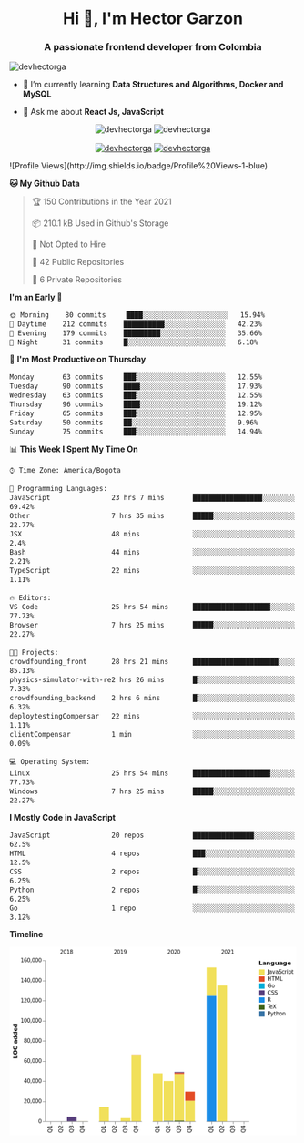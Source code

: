 <h1 align="center">Hi 👋, I'm Hector Garzon</h1>
<h3 align="center">A passionate frontend developer from Colombia</h3>

<p align="left"> <img src="https://komarev.com/ghpvc/?username=devhectorga" alt="devhectorga" /> </p>

- 🌱 I’m currently learning **Data Structures and Algorithms, Docker and MySQL**

- 💬 Ask me about **React Js, JavaScript**

<p align="center"> <img src="https://github-readme-stats.vercel.app/api?username=devhectorga&count_private=true&show_icons=true" alt="devhectorga" /> <img src="https://github-readme-stats.vercel.app/api/top-langs/?username=devhectorga&layout=compact" alt="devhectorga" /></p>

<p align="center">
<a href="https://twitter.com/devhectorga" target="blank"><img align="center" src="https://cdn.jsdelivr.net/npm/simple-icons@3.0.1/icons/twitter.svg" alt="devhectorga" height="20" width="20" /></a>
<a href="https://linkedin.com/in/devhectorga" target="blank"><img align="center" src="https://cdn.jsdelivr.net/npm/simple-icons@3.0.1/icons/linkedin.svg" alt="devhectorga" height="20" width="20" /></a>
</p>
<!--START_SECTION:waka-->
![Profile Views](http://img.shields.io/badge/Profile%20Views-1-blue)

**🐱 My Github Data** 

> 🏆 150 Contributions in the Year 2021
 > 
> 📦 210.1 kB Used in Github's Storage 
 > 
> 🚫 Not Opted to Hire
 > 
> 📜 42 Public Repositories 
 > 
> 🔑 6 Private Repositories  
 > 
**I'm an Early 🐤** 

```text
🌞 Morning    80 commits     ████░░░░░░░░░░░░░░░░░░░░░   15.94% 
🌆 Daytime    212 commits    ██████████░░░░░░░░░░░░░░░   42.23% 
🌃 Evening    179 commits    █████████░░░░░░░░░░░░░░░░   35.66% 
🌙 Night      31 commits     █░░░░░░░░░░░░░░░░░░░░░░░░   6.18%

```
📅 **I'm Most Productive on Thursday** 

```text
Monday       63 commits     ███░░░░░░░░░░░░░░░░░░░░░░   12.55% 
Tuesday      90 commits     ████░░░░░░░░░░░░░░░░░░░░░   17.93% 
Wednesday    63 commits     ███░░░░░░░░░░░░░░░░░░░░░░   12.55% 
Thursday     96 commits     ████░░░░░░░░░░░░░░░░░░░░░   19.12% 
Friday       65 commits     ███░░░░░░░░░░░░░░░░░░░░░░   12.95% 
Saturday     50 commits     ██░░░░░░░░░░░░░░░░░░░░░░░   9.96% 
Sunday       75 commits     ███░░░░░░░░░░░░░░░░░░░░░░   14.94%

```


📊 **This Week I Spent My Time On** 

```text
⌚︎ Time Zone: America/Bogota

💬 Programming Languages: 
JavaScript               23 hrs 7 mins       █████████████████░░░░░░░░   69.42% 
Other                    7 hrs 35 mins       █████░░░░░░░░░░░░░░░░░░░░   22.77% 
JSX                      48 mins             ░░░░░░░░░░░░░░░░░░░░░░░░░   2.4% 
Bash                     44 mins             ░░░░░░░░░░░░░░░░░░░░░░░░░   2.21% 
TypeScript               22 mins             ░░░░░░░░░░░░░░░░░░░░░░░░░   1.11%

🔥 Editors: 
VS Code                  25 hrs 54 mins      ███████████████████░░░░░░   77.73% 
Browser                  7 hrs 25 mins       █████░░░░░░░░░░░░░░░░░░░░   22.27%

🐱‍💻 Projects: 
crowdfounding_front      28 hrs 21 mins      █████████████████████░░░░   85.13% 
physics-simulator-with-re2 hrs 26 mins       █░░░░░░░░░░░░░░░░░░░░░░░░   7.33% 
crowdfounding_backend    2 hrs 6 mins        █░░░░░░░░░░░░░░░░░░░░░░░░   6.32% 
deploytestingCompensar   22 mins             ░░░░░░░░░░░░░░░░░░░░░░░░░   1.11% 
clientCompensar          1 min               ░░░░░░░░░░░░░░░░░░░░░░░░░   0.09%

💻 Operating System: 
Linux                    25 hrs 54 mins      ███████████████████░░░░░░   77.73% 
Windows                  7 hrs 25 mins       █████░░░░░░░░░░░░░░░░░░░░   22.27%

```

**I Mostly Code in JavaScript** 

```text
JavaScript               20 repos            ███████████████░░░░░░░░░░   62.5% 
HTML                     4 repos             ███░░░░░░░░░░░░░░░░░░░░░░   12.5% 
CSS                      2 repos             █░░░░░░░░░░░░░░░░░░░░░░░░   6.25% 
Python                   2 repos             █░░░░░░░░░░░░░░░░░░░░░░░░   6.25% 
Go                       1 repo              ░░░░░░░░░░░░░░░░░░░░░░░░░   3.12%

```


**Timeline**

![Chart not found](https://raw.githubusercontent.com/devHectorGa/devHectorGa/master/charts/bar_graph.png) 


<!--END_SECTION:waka-->
